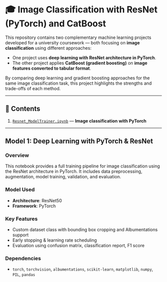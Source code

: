 # 🎓 Image Classification with ResNet (PyTorch) and CatBoost

This repository contains two complementary machine learning projects developed for a university coursework — both focusing on **image classification** using different approaches:

- One project uses **deep learning with ResNet architecture in PyTorch**.
- The other project applies **CatBoost (gradient boosting)** on **image features converted to tabular format**.

By comparing deep learning and gradient boosting approaches for the same image classification task, this project highlights the strengths and trade-offs of each method.

---

## 📁 Contents

1. [`Resnet_ModelTrainer.ipynb`](./Resnet_ModelTrainer.ipynb) — **Image classification with PyTorch**

---

## Model 1: Deep Learning with PyTorch & ResNet

### Overview
This notebook provides a full training pipeline for image classification using the ResNet architecture in PyTorch. It includes data preprocessing, augmentation, model training, validation, and evaluation.

### Model Used
- **Architecture**: ResNet50
- **Framework**: PyTorch

### Key Features
- Custom dataset class with bounding box cropping and Albumentations support
- Early stopping & learning rate scheduling
- Evaluation using confusion matrix, classification report, F1 score

### Dependencies
- `torch`, `torchvision`, `albumentations`, `scikit-learn`, `matplotlib`, `numpy`, `PIL`, `pandas`
  
